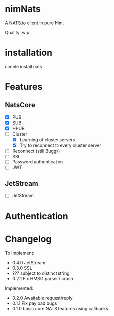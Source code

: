 nimNats
=======

A [NATS.io](https://nats.io/) client in pure Nim.

Quality: wip

installation
============

nimble install nats

Features
========

NatsCore
---------

- [x] PUB
- [x] SUB
- [x] HPUB
- [ ] Cluster
  - [x] Learning of cluster servers
  - [X] Try to reconnect to every cluster server
- [ ] Reconnect (still Buggy)
- [ ] SSL
- [ ] Password authentication
- [ ] JWT

JetStream
---------

- [ ] JetStream


Authentication
==============




Changelog
=========

To Implement:

- 0.4.0 JetStream
- 0.3.0 SSL
- ??? subject to distinct string
- 0.2.1 Fix HMSG parser / crash

Implemented:

- 0.2.0 Awaitable request/reply
- 0.1.1 Fix payload bugs
- 0.1.0 basic core NATS features using callbacks.